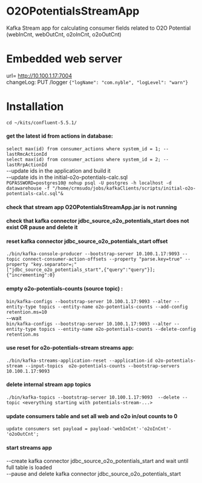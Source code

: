 # O2OPotentialsStreamApp
Kafka Stream app for calculating consumer fields related to O2O Potential (webInCnt, webOutCnt, o2oInCnt, o2oOutCnt)

# Embedded web server
url= http://10.100.1.17:7004  
changeLog: PUT /logger `{"logName": "com.nyble", "logLevel": "warn"}`


# Installation

`cd ~/kits/confluent-5.5.1/`  

#### get the latest id from actions in database:
`select max(id) from consumer_actions where system_id = 1; --lastRmcActionId`  
`select max(id) from consumer_actions where system_id = 2; --lastRrpActionId`  
--update ids in the application and build it  
--update ids in the initial-o2o-potentials-calc.sql  
`PGPASSWORD=postgres10@ nohup psql -U postgres -h localhost -d datawarehouse -f "/home/crmsudo/jobs/kafkaClients/scripts/initial-o2o-potentials-calc.sql"&`

#### check that stream app O2OPotentialsStreamApp.jar is not running

#### check that kafka connector jdbc_source_o2o_potentials_start does not exist OR pause and delete it
#### reset kafka connector jdbc_source_o2o_potentials_start offset
`./bin/kafka-console-producer --bootstrap-server 10.100.1.17:9093 --topic connect-consumer-action-offsets --property "parse.key=true" --property "key.separator=;"`  
`["jdbc_source_o2o_potentials_start",{"query":"query"}];{"incrementing":0}`

#### empty o2o-potentials-counts (source topic) :
`bin/kafka-configs --bootstrap-server 10.100.1.17:9093 --alter --entity-type topics --entity-name o2o-potentials-counts --add-config retention.ms=10`  
--wait  
`bin/kafka-configs --bootstrap-server 10.100.1.17:9093 --alter --entity-type topics --entity-name o2o-potentials-counts --delete-config retention.ms`  

#### use reset for o2o-potentials-stream streams app:
`./bin/kafka-streams-application-reset --application-id o2o-potentials-stream --input-topics  o2o-potentials-counts --bootstrap-servers 10.100.1.17:9093`

#### delete internal stream app topics
`./bin/kafka-topics --bootstrap-server 10.100.1.17:9093  --delete --topic <everything starting with potentials-stream-...>`

#### update consumers table and set all web and o2o in/out counts to 0
`update consumers set payload = payload-'webInCnt'-'o2oInCnt'-'o2oOutCnt';`

#### start streams app

--create kafka connector jdbc_source_o2o_potentials_start and wait until full table is loaded  
--pause and delete kafka connector jdbc_source_o2o_potentials_start  

